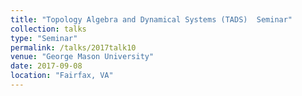 ```yaml
---
title: "Topology Algebra and Dynamical Systems (TADS)  Seminar"
collection: talks
type: "Seminar" 
permalink: /talks/2017talk10
venue: "George Mason University"
date: 2017-09-08
location: "Fairfax, VA"
---
```

